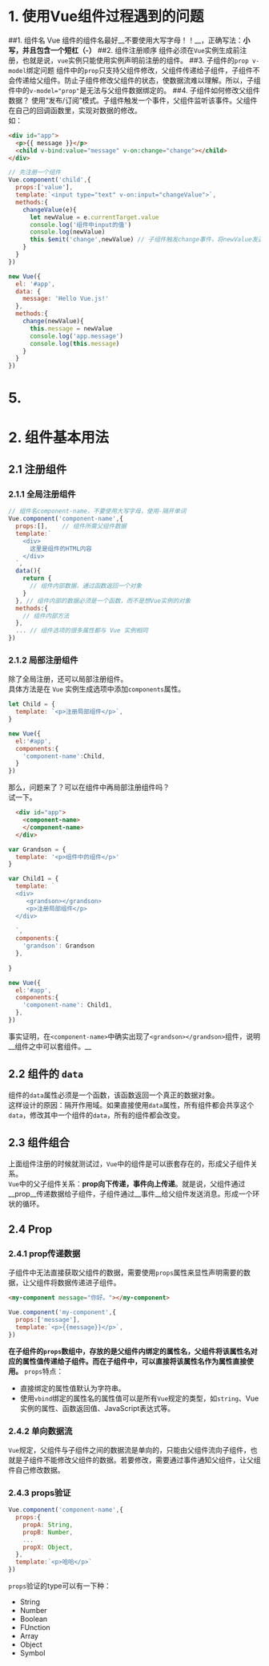 # 1. 使用Vue组件过程遇到的问题
##1. 组件名
Vue 组件的组件名最好__不要使用大写字母！！__，正确写法：__小写，并且包含一个短杠（-）__ 
##2. 组件注册顺序
组件必须在`Vue`实例生成前注册，也就是说，`vue`实例只能使用实例声明前注册的组件。
##3. 子组件的`prop v-model`绑定问题
组件中的`prop`只支持父组件修改，父组件传递给子组件，子组件不会传递给父组件。防止子组件修改父组件的状态，使数据流难以理解。所以，子组件中的`v-model="prop"`是无法与父组件数据绑定的。 
##4. 子组件如何修改父组件数据？
使用“发布/订阅”模式。子组件触发一个事件，父组件监听该事件。父组件在自己的回调函数里，实现对数据的修改。   
如：
```html
<div id="app">
  <p>{{ message }}</p>
  <child v-bind:value="message" v-on:change="change"></child>
</div>
```
```javascript
// 先注册一个组件
Vue.component('child',{
  props:['value'],
  template:`<input type="text" v-on:input="changeValue">`,
  methods:{
    changeValue(e){
      let newValue = e.currentTarget.value
      console.log('组件中input的值')
      console.log(newValue)
      this.$emit('change',newValue) // 子组件触发change事件，将newValue发送出去
    }
  }
})

new Vue({
  el: '#app',
  data: {
    message: 'Hello Vue.js!'
  },
  methods:{
    change(newValue){
      this.message = newValue
      console.log('app.message')
      console.log(this.message)
    }
  }
})
```
# 5. 




# 2. 组件基本用法
## 2.1 注册组件
### 2.1.1 全局注册组件
```JavaScript
// 组件名component-name，不要使用大写字母，使用-隔开单词
Vue.component('component-name',{
  props:[],    // 组件所需父组件数据
  template:`
    <div>
      这里是组件的HTML内容
    </div>
  `,
  data(){
    return {
      // 组件内部数据，通过函数返回一个对象
    }
  }, // 组件内部的数据必须是一个函数，而不是想Vue实例的对象
  methods:{
    // 组件内部方法
  },
  ... // 组件选项的很多属性都与 Vue 实例相同
})
``` 
### 2.1.2 局部注册组件
除了全局注册，还可以局部注册组件。  
具体方法是在 `Vue` 实例生成选项中添加`components`属性。
```javascript
let Child = {
  template: `<p>注册局部组件</p>`,
}

new Vue({
  el:'#app',
  components:{
    'component-name':Child,
  }
})
```
那么，问题来了？可以在组件中再局部注册组件吗？  
试一下。 
```html
  <div id="app">
    <component-name>
    </component-name>
  </div>
``` 
```JavaScript
var Grandson = {
  template: '<p>组件中的组件</p>'
}

var Child1 = {
  template: `
  <div>
     <grandson></grandson>
     <p>注册局部组件</p>
  </div>
 
  `,
  components:{
    'grandson': Grandson
  },
  
}

new Vue({
  el:'#app',
  components:{
    'component-name': Child1,
  },
})
```
事实证明，在`<component-name>`中确实出现了`<grandson></grandson>`组件，说明__组件之中可以套组件。__

## 2.2 组件的 `data`
组件的`data`属性必须是一个函数，该函数返回一个真正的数据对象。  
这样设计的原因：隔开作用域。如果直接使用`data`属性，所有组件都会共享这个`data`，修改其中一个组件的`data`，所有的组件都会改变。

## 2.3 组件组合
上面组件注册的时候就测试过，`Vue`中的组件是可以嵌套存在的，形成父子组件关系。  
`Vue`中的父子组件关系：__prop向下传递，事件向上传递__。就是说，父组件通过__prop__传递数据给子组件，子组件通过__事件__给父组件发送消息。形成一个环状的循环。

## 2.4 Prop
### 2.4.1 prop传递数据
子组件中无法直接获取父组件的数据，需要使用`props`属性来显性声明需要的数据，让父组件将数据传递进子组件。
```html
<my-component message="你好。"></my-component>
```
```javascript
Vue.component('my-component',{
  props:['message'],
  template:`<p>{{message}}</p>`,
})
```
__在子组件的`props`数组中，存放的是父组件内绑定的属性名，父组件将该属性名对应的属性值传递给子组件。而在子组件中，可以直接将该属性名作为属性直接使用。__
`props`特点：
- 直接绑定的属性值默认为字符串。
- 使用`vbind`绑定的属性名的属性值可以是所有`Vue`规定的类型，如`string`、Vue实例的属性、函数返回值、JavaScript表达式等。

### 2.4.2 单向数据流
`Vue`规定，父组件与子组件之间的数据流是单向的，只能由父组件流向子组件，也就是子组件不能修改父组件的数据。若要修改，需要通过事件通知父组件，让父组件自己修改数据。

### 2.4.3 props验证
```javascript
Vue.component('component-name',{
  props:{
    propA: String,
    propB: Number,
    ...
    propX: Object, 
  },
  template:`<p>哈哈</p>`
})
```
`props`验证的type可以有一下种：
- String
- Number
- Boolean
- FUnction
- Array
- Object
- Symbol
